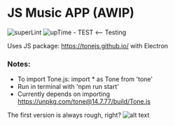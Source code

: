 # JS Music APP (AWIP)
![superLint](https://github.com/cjvillar/js_music_electron/actions/workflows/super-linter.yml/badge.svg)
![upTime - TEST](https://github.com/cjvillar/js_music_electron/actions/workflows/Uptime.yml/badge.svg) <-- Testing

Uses JS package: <https://tonejs.github.io/> with Electron 

### Notes:
- To import Tone.js: import * as Tone from 'tone'
- Run in terminal with 'npm run start'
- Currently depends on importing <https://unpkg.com/tone@14.7.77/build/Tone.js>

The first version is always rough, right?
![alt text](https://github.com/cjvillar/js_music_electron/blob/main/src/images/version_1.png "A really ugly and limited UI")


